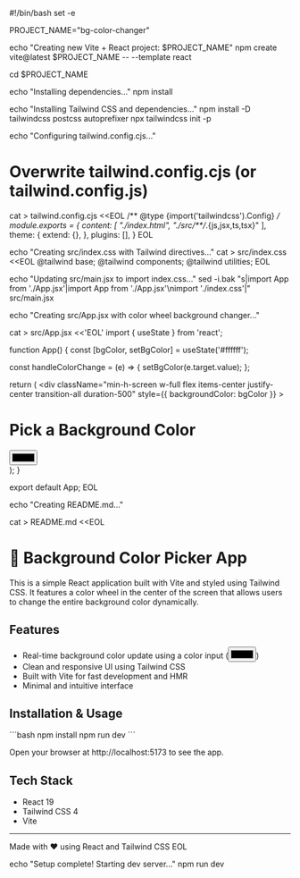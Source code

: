 #!/bin/bash
set -e

PROJECT_NAME="bg-color-changer"

echo "Creating new Vite + React project: $PROJECT_NAME"
npm create vite@latest $PROJECT_NAME -- --template react

cd $PROJECT_NAME

echo "Installing dependencies..."
npm install

echo "Installing Tailwind CSS and dependencies..."
npm install -D tailwindcss postcss autoprefixer
npx tailwindcss init -p

echo "Configuring tailwind.config.cjs..."

# Overwrite tailwind.config.cjs (or tailwind.config.js)
cat > tailwind.config.cjs <<EOL
/** @type {import('tailwindcss').Config} */
module.exports = {
  content: [
    "./index.html",
    "./src/**/*.{js,jsx,ts,tsx}"
  ],
  theme: {
    extend: {},
  },
  plugins: [],
}
EOL

echo "Creating src/index.css with Tailwind directives..."
cat > src/index.css <<EOL
@tailwind base;
@tailwind components;
@tailwind utilities;
EOL

echo "Updating src/main.jsx to import index.css..."
sed -i.bak "s|import App from './App.jsx'|import App from './App.jsx'\nimport './index.css'|" src/main.jsx

echo "Creating src/App.jsx with color wheel background changer..."

cat > src/App.jsx <<'EOL'
import { useState } from 'react';

function App() {
  const [bgColor, setBgColor] = useState('#ffffff');

  const handleColorChange = (e) => {
    setBgColor(e.target.value);
  };

  return (
    <div
      className="min-h-screen w-full flex items-center justify-center transition-all duration-500"
      style={{ backgroundColor: bgColor }}
    >
      <div className="flex flex-col items-center">
        <h1 className="text-3xl font-bold text-gray-800 mb-6 bg-white px-4 py-2 rounded shadow-md">
          Pick a Background Color
        </h1>
        <input
          type="color"
          value={bgColor}
          onChange={handleColorChange}
          className="w-32 h-32 rounded-full border-none outline-none cursor-pointer shadow-lg"
        />
      </div>
    </div>
  );
}

export default App;
EOL

echo "Creating README.md..."

cat > README.md <<EOL
# 🎨 Background Color Picker App

This is a simple React application built with Vite and styled using Tailwind CSS. It features a color wheel in the center of the screen that allows users to change the entire background color dynamically.

## Features

- Real-time background color update using a color input (<input type="color">)
- Clean and responsive UI using Tailwind CSS
- Built with Vite for fast development and HMR
- Minimal and intuitive interface

## Installation & Usage

\`\`\`bash
npm install
npm run dev
\`\`\`

Open your browser at http://localhost:5173 to see the app.

## Tech Stack

- React 19
- Tailwind CSS 4
- Vite

---

Made with ❤️ using React and Tailwind CSS
EOL

echo "Setup complete! Starting dev server..."
npm run dev
